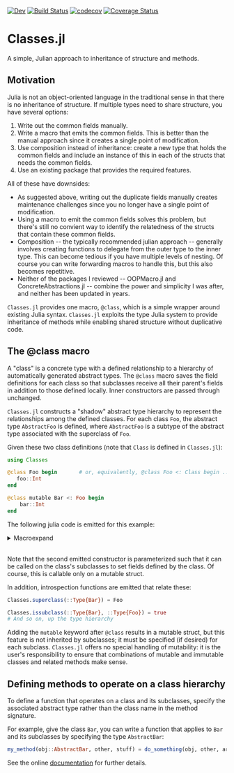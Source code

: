 [![Dev](https://img.shields.io/badge/docs-dev-blue.svg)](https://github.com/rjplevin/Classes.jl/blob/master/docs/src/index.md)
[![Build Status](https://travis-ci.org/rjplevin/Classes.jl.svg?branch=master)](https://travis-ci.org/rjplevin/Classes.jl)
[![codecov](https://codecov.io/gh/rjplevin/Classes.jl/branch/master/graph/badge.svg)](https://codecov.io/gh/rjplevin/Classes.jl)
[![Coverage Status](https://img.shields.io/coveralls/github/rjplevin/Classes.jl/master.svg)](https://coveralls.io/github/rjplevin/Classes.jl?branch=master)

# Classes.jl
A simple, Julian approach to inheritance of structure and methods.

## Motivation
Julia is not an object-oriented language in the traditional sense in that there is no inheritance of structure.
If multiple types need to share structure, you have several options:

1. Write out the common fields manually.
1. Write a macro that emits the common fields. This is better than the manual approach
   since it creates a single point of modification.
1. Use composition instead of inheritance: create a new type that holds the common fields
   and include an instance of this in each of the structs that needs the common fields.
1. Use an existing package that provides the required features.

All of these have downsides:

* As suggested above, writing out the duplicate fields manually creates maintenance challenges
  since you no longer have a single  point of modification.  
* Using a macro to emit the common fields solves this problem, but there's still
  no convient way to identify the relatedness of the structs that contain these common fields.
* Composition -- the typically recommended julian approach -- generally involves creating
  functions to delegate from the outer type to the inner type. This can become tedious if
  you have multiple levels of nesting. Of course you
  can write forwarding macros to handle this, but this also becomes repetitive.
* Neither of the packages I reviewed -- OOPMacro.jl and ConcreteAbstractions.jl -- combine the
  power and simplicity I was after, and neither has been updated in years.

`Classes.jl` provides one macro, `@class`, which is a simple wrapper around
existing Julia syntax. `Classes.jl` exploits the type Julia system to provide inheritance
of methods while enabling shared structure without duplicative code.

## The @class macro

A "class" is a concrete type with a defined relationship to a hierarchy of automatically
generated abstract types. The `@class` macro saves the field definitions for each class
so that subclasses receive all their parent's fields in addition to those defined locally.
Inner constructors are passed through unchanged.

`Classes.jl` constructs a "shadow" abstract type hierarchy to represent the relationships among
the defined classes. For each class `Foo`, the abstract type `AbstractFoo` is defined, where `AbstractFoo`
is a subtype of the abstract type associated with the superclass of `Foo`.

Given these two class definitions (note that `Class` is defined in `Classes.jl`):

```julia
using Classes

@class Foo begin       # or, equivalently, @class Foo <: Class begin ... end
   foo::Int
end

@class mutable Bar <: Foo begin
    bar::Int
end
```

The following julia code is emitted for this example:

<details>

<summary>Macroexpand</summary>

```julia
abstract type AbstractFoo <: AbstractClass end

struct Foo{} <: AbstractFoo
    x::Int

    function Foo(x::Int)
        new(x)
    end

    function Foo(self::T, x::Int) where T <: AbstractFoo
        setfield!(self, :x, x)
        self
    end
end

abstract type AbstractBar <: AbstractFoo end

mutable struct Bar{} <: AbstractBar
    x::Int
    bar::Int

    function Bar(x::Int, bar::Int)
        new(x, bar)
    end

    function Bar(self::T, x::Int, bar::Int) where T <: AbstractBar
        setfield!(self, :x, x)
        setfield!(self, :bar, bar)
        self
    end
end
```

</details>
<br/>

Note that the second emitted constructor is parameterized such that it can be called
on the class's subclasses to set fields defined by the class. Of course, this is
callable only on a mutable struct.

In addition, introspection functions are emitted that relate these:

```julia
Classes.superclass(::Type{Bar}) = Foo

Classes.issubclass(::Type{Bar}, ::Type{Foo}) = true
# And so on, up the type hierarchy
```

Adding the `mutable` keyword after `@class` results in a mutable struct, but this
feature is not inherited by subclasses; it must be specified (if desired) for each
subclass. `Classes.jl` offers no special handling of mutability: it is the user's
responsibility to ensure that combinations of mutable and immutable classes and related
methods make sense.

## Defining methods to operate on a class hierarchy

To define a function that operates on a class and its subclasses, specify the
associated abstract type rather than the class name in the method signature.

For example, give the class `Bar`, you can write a function that applies to
`Bar` and its subclasses by specifying the type `AbstractBar`:

```julia
my_method(obj::AbstractBar, other, stuff) = do_something(obj, other, args)
```

See the online [documentation](https://github.com/rjplevin/Classes.jl/blob/master/docs/src/index.md) for further details.
